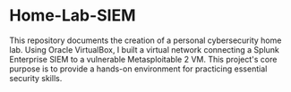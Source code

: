 # Home-Lab-SIEM
This repository documents the creation of a personal cybersecurity home lab. Using Oracle VirtualBox, I built a virtual network connecting a Splunk Enterprise SIEM to a vulnerable Metasploitable 2 VM.  This project's core purpose is to provide a hands-on environment for practicing essential security skills. 
